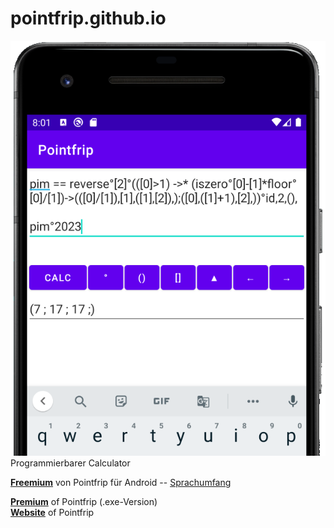 # pointfrip.github.io

![Pointfrip](https://raw.githubusercontent.com/pointfrip/pointfrip.github.io/main/images/pixel2image.png) \
Programmierbarer Calculator

[**Freemium**](https://github.com/pointfrip/calculator) von Pointfrip für Android -- 
[Sprachumfang](https://github.com/pointfrip/calculator/blob/main/quickinfo.pdf)

[**Premium**](https://github.com/metazip/pointfrip) of Pointfrip (.exe-Version) \
[**Website**](https://pointfree-interpreter.github.io/) of Pointfrip


